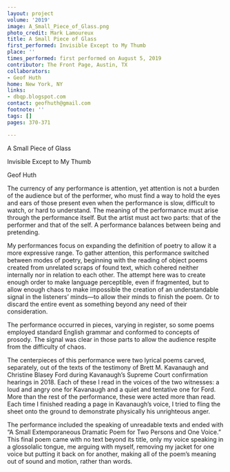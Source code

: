 ```yaml
---
layout: project
volume: '2019'
image: A_Small_Piece_of_Glass.png
photo_credit: Mark Lamoureux
title: A Small Piece of Glass
first_performed: Invisible Except to My Thumb
place: ''
times_performed: first performed on August 5, 2019
contributor: The Front Page, Austin, TX
collaborators:
- Geof Huth
home: New York, NY
links:
- dbqp.blogspot.com
contact: geofhuth@gmail.com
footnote: ''
tags: []
pages: 370-371

---
```


A Small Piece of Glass

Invisible Except to My Thumb

Geof Huth

The currency of any performance is attention, yet attention is not a burden of the audience but of the performer, who must find a way to hold the eyes and ears of those present even when the performance is slow, difficult to watch, or hard to understand. The meaning of the performance must arise through the performance itself. But the artist must act two parts: that of the performer and that of the self. A performance balances between being and pretending.

My performances focus on expanding the definition of poetry to allow it a more expressive range. To gather attention, this performance switched between modes of poetry, beginning with the reading of object poems created from unrelated scraps of found text, which cohered neither internally nor in relation to each other. The attempt here was to create enough order to make language perceptible, even if fragmented, but to allow enough chaos to make impossible the creation of an understandable signal in the listeners’ minds—to allow their minds to finish the poem. Or to discard the entire event as something beyond any need of their consideration.

The performance occurred in pieces, varying in register, so some poems employed standard English grammar and conformed to concepts of prosody. The signal was clear in those parts to allow the audience respite from the difficulty of chaos.

The centerpieces of this performance were two lyrical poems carved, separately, out of the texts of the testimony of Brett M. Kavanaugh and Christine Blasey Ford during Kavanaugh’s Supreme Court confirmation hearings in 2018. Each of these I read in the voices of the two witnesses: a loud and angry one for Kavanaugh and a quiet and tentative one for Ford. More than the rest of the performance, these were acted more than read. Each time I finished reading a page in Kavanaugh’s voice, I tried to fling the sheet onto the ground to demonstrate physically his unrighteous anger.

The performance included the speaking of unreadable texts and ended with “A Small Extemporaneous Dramatic Poem for Two Persons and One Voice.” This final poem came with no text beyond its title, only my voice speaking in a glossolalic tongue, me arguing with myself, removing my jacket for one voice but putting it back on for another, making all of the poem’s meaning out of sound and motion, rather than words.
